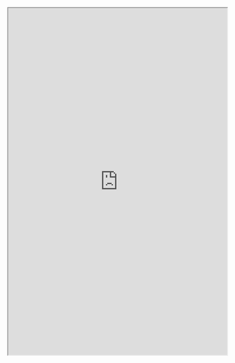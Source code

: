 <iframe width="100%" height="800" src="https://app.Lumi.education/run/MlOOAS" allowfullscreen allow="geolocation *; autoplay; encrypted-media"></iframe>

